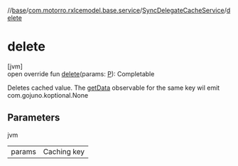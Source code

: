 //[base](../../../index.md)/[com.motorro.rxlcemodel.base.service](../index.md)/[SyncDelegateCacheService](index.md)/[delete](delete.md)

# delete

[jvm]\
open override fun [delete](delete.md)(params: [P](index.md)): Completable

Deletes cached value. The [getData](get-data.md) observable for the same key wil emit com.gojuno.koptional.None

## Parameters

jvm

| | |
|---|---|
| params | Caching key |
